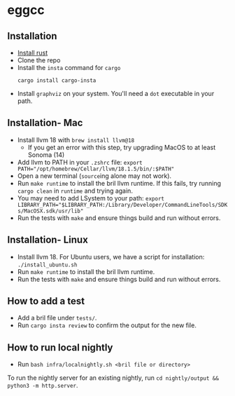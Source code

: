# eggcc

## Installation
- [Install rust](https://www.rust-lang.org/tools/install)
- Clone the repo
- Install the `insta` command for `cargo`
  ```
  cargo install cargo-insta
  ```
- Install `graphviz` on your system. You'll need a `dot` executable in your path.

## Installation- Mac
- Install llvm 18 with `brew install llvm@18`  
  - If you get an error with this step, try upgrading MacOS to at least Sonoma (14)
- Add llvm to PATH in your `.zshrc` file: `export PATH="/opt/homebrew/Cellar/llvm/18.1.5/bin/:$PATH"`
- Open a new terminal (`source`ing alone may not work).
- Run `make runtime` to install the bril llvm runtime. If this fails, try running `cargo clean` in `runtime` and trying again.
- You may need to add LSystem to your path: `export LIBRARY_PATH="$LIBRARY_PATH:/Library/Developer/CommandLineTools/SDKs/MacOSX.sdk/usr/lib"`
- Run the tests with `make` and ensure things build and run without errors.

## Installation- Linux
- Install llvm 18. For Ubuntu users, we have a script for installation: `./install_ubuntu.sh`
- Run `make runtime` to install the bril llvm runtime.
- Run the tests with `make` and ensure things build and run without errors.



## How to add a test
- Add a bril file under `tests/`.
- Run `cargo insta review` to confirm the output for the new file.


## How to run local nightly
- Run `bash infra/localnightly.sh <bril file or directory>`

To run the nightly server for an existing nightly, run `cd nightly/output && python3 -m http.server`.